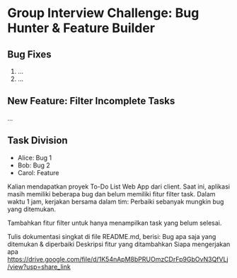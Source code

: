 # Group Interview Challenge: Bug Hunter & Feature Builder

## Bug Fixes
1. ...
2. ...

## New Feature: Filter Incomplete Tasks
...

## Task Division
- Alice: Bug 1
- Bob: Bug 2
- Carol: Feature


Kalian mendapatkan proyek To-Do List Web App dari client. Saat ini, aplikasi masih memiliki beberapa bug dan belum memiliki fitur filter task.
Dalam waktu 1 jam, kerjakan bersama dalam tim:
Perbaiki sebanyak mungkin bug yang ditemukan.

Tambahkan fitur filter untuk hanya menampilkan task yang belum selesai.

Tulis dokumentasi singkat di file README.md, berisi:
Bug apa saja yang ditemukan & diperbaiki
Deskripsi fitur yang ditambahkan
Siapa mengerjakan apa
https://drive.google.com/file/d/1K54nApM8bPRUOmzCDrFp9GbOvN3QfVLj/view?usp=share_link